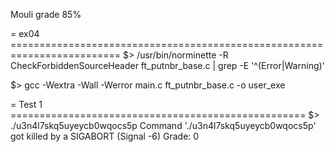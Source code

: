 Mouli grade 85%

= ex04 =========================================================================
$> /usr/bin/norminette -R CheckForbiddenSourceHeader ft_putnbr_base.c | grep -E '^(Error|Warning)'

$> gcc -Wextra -Wall -Werror main.c ft_putnbr_base.c -o user_exe 

= Test 1 ===================================================
$> ./u3n4l7skq5uyeycb0wqocs5p
Command './u3n4l7skq5uyeycb0wqocs5p' got killed by a SIGABORT (Signal -6)
Grade: 0